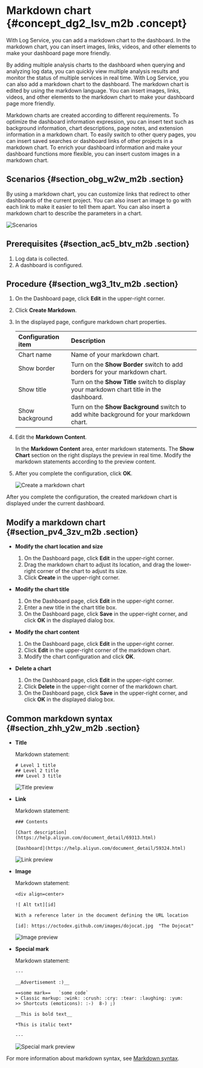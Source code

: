 # Markdown chart {#concept_dg2_lsv_m2b .concept}

With Log Service, you can add a markdown chart to the dashboard. In the markdown chart, you can insert images, links, videos, and other elements to make your dashboard page more friendly.

By adding multiple analysis charts to the dashboard when querying and analyzing log data, you can quickly view multiple analysis results and monitor the status of multiple services in real time. With Log Service, you can also add a markdown chart to the dashboard. The markdown chart is edited by using the markdown language. You can insert images, links, videos, and other elements to the markdown chart to make your dashboard page more friendly.

Markdown charts are created according to different requirements. To optimize the dashboard information expression, you can insert text such as background information, chart descriptions, page notes, and extension information in a markdown chart. To easily switch to other query pages, you can insert saved searches or dashboard links of other projects in a markdown chart. To enrich your dashboard information and make your dashboard functions more flexible, you can insert custom images in a markdown chart.

## Scenarios {#section_obg_w2w_m2b .section}

By using a markdown chart, you can customize links that redirect to other dashboards of the current project. You can also insert an image to go with each link to make it easier to tell them apart. You can also insert a markdown chart to describe the parameters in a chart.

![](images/7247_en-US.png "Scenarios")

## Prerequisites {#section_ac5_btv_m2b .section}

1.  Log data is collected.
2.  A dashboard is configured.

## Procedure {#section_wg3_1tv_m2b .section}

1.  On the Dashboard page, click **Edit** in the upper-right corner.
2.  Click **Create Markdown**.
3.  In the displayed page, configure markdown chart properties.

    |Configuration item|Description|
    |:-----------------|:----------|
    |Chart name|Name of your markdown chart.|
    |Show border|Turn on the **Show Border** switch to add borders for your markdown chart.|
    |Show title|Turn on the **Show Title** switch to display your markdown chart title in the dashboard.|
    |Show background|Turn on the **Show Background** switch to add white background for your markdown chart.|

4.  Edit the **Markdown Content**.

    In the **Markdown Content** area, enter markdown statements. The **Show Chart** section on the right displays the preview in real time. Modify the markdown statements according to the preview content.

5.  After you complete the configuration, click **OK**.

    ![](images/7248_en-US.png "Create a markdown chart")


After you complete the configuration, the created markdown chart is displayed under the current dashboard.

## Modify a markdown chart {#section_pv4_3zv_m2b .section}

-   **Modify the chart location and size**

    1.  On the Dashboard page, click **Edit** in the upper-right corner.
    2.  Drag the markdown chart to adjust its location, and drag the lower-right corner of the chart to adjust its size.
    3.  Click **Create** in the upper-right corner.
-   **Modify the chart title**
    1.  On the Dashboard page, click **Edit** in the upper-right corner.
    2.  Enter a new title in the chart title box.
    3.  On the Dashboard page, click **Save** in the upper-right corner, and click **OK** in the displayed dialog box.
-   **Modify the chart content**
    1.  On the Dashboard page, click **Edit** in the upper-right corner.
    2.  Click **Edit** in the upper-right corner of the markdown chart.
    3.  Modify the chart configuration and click **OK**.
-   **Delete a chart**
    1.  On the Dashboard page, click **Edit** in the upper-right corner.
    2.  Click **Delete** in the upper-right corner of the markdown chart.
    3.  On the Dashboard page, click **Save** in the upper-right corner, and click **OK** in the displayed dialog box.

## Common markdown syntax {#section_zhh_y2w_m2b .section}

-   **Title**

    Markdown statement:

    ```
    # Level 1 title
    ## Level 2 title
    ### Level 3 title
    ```

    ![](images/7249_en-US.png "Title preview")

-   **Link**

    Markdown statement:

    ```
    ### Contents
    
    [Chart description](https://help.aliyun.com/document_detail/69313.html)
    
    [Dashboard](https://help.aliyun.com/document_detail/59324.html)
    ```

    ![](images/7250_en-US.png "Link preview")

-   **Image**

    Markdown statement:

    ```
    <div align=center>
    
    ![ Alt txt][id]
    
    With a reference later in the document defining the URL location
    
    [id]: https://octodex.github.com/images/dojocat.jpg  "The Dojocat"
    ```

    ![](images/7251_en-US.png "Image preview")

-   **Special mark**

    Markdown statement:

    ```
    ---
    
    __Advertisement :)__
    
    ==some mark==   `some code`
    > Classic markup: :wink: :crush: :cry: :tear: :laughing: :yum:
    >> Shortcuts (emoticons): :-)  8-) ;)
    
    __This is bold text__
    
    *This is italic text*
    
    ---
    ```

    ![](images/7252_en-US.png "Special mark preview")


For more information about markdown syntax, see [Markdown syntax](https://daringfireball.net/projects/markdown/syntax).


